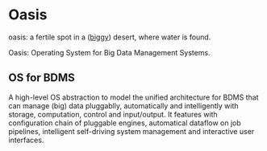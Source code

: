 # Oasis
oasis: a fertile spot in a ([biggy](https://github.com/Ideamaxwu/biggy)) desert, where water is found.

Oasis: Operating System for Big Data Management Systems.

## OS for BDMS
A high-level OS abstraction to model the unified architecture for BDMS that can manage (big) data pluggablly, automatically and intelligently with storage, computation, control and input/output. It features with configuration chain of pluggable engines, automatical dataflow on job pipelines, intelligent self-driving system management and interactive user interfaces.
